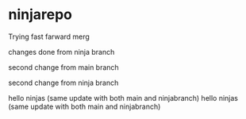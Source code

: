 # ninjarepo



Trying fast farward merg

changes done from ninja branch


second change from main branch

second change from ninja branch



hello ninjas (same update with both main and ninjabranch)
hello ninjas (same update with both main and ninjabranch)
